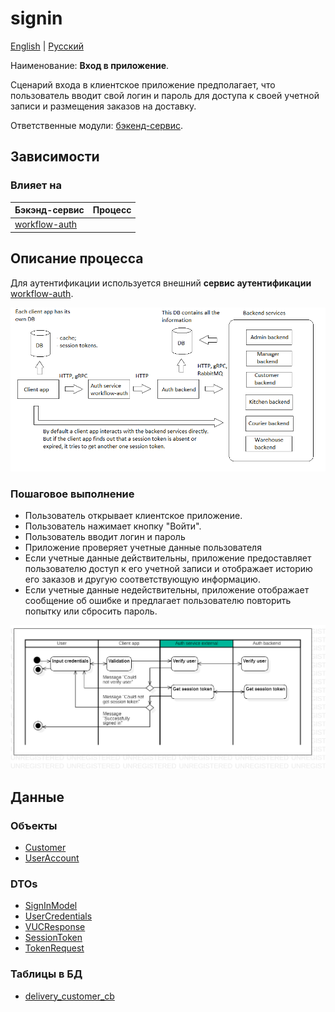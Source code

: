 # signin

[English](signin.md) | [Русский](signin.ru.md)

Наименование: **Вход в приложение**.

Сценарий входа в клиентское приложение предполагает, что пользователь вводит свой логин и пароль для доступа к своей учетной записи и размещения заказов на доставку.

Ответственные модули: [бэкенд-сервис](../../backend/authbackend.md).

## Зависимости

### Влияет на

| Бэкэнд-сервис | Процесс |
| --- | ---- |
| [workflow-auth](https://github.com/alexeysp11/workflow-auth) | |

## Описание процесса

Для аутентификации используется внешний **сервис аутентификации** [workflow-auth](https://github.com/alexeysp11/workflow-auth).

![authentication](../../img/authentication.png)

### Пошаговое выполнение 

- Пользователь открывает клиентское приложение.
- Пользователь нажимает кнопку "Войти".
- Пользователь вводит логин и пароль
- Приложение проверяет учетные данные пользователя
- Если учетные данные действительны, приложение предоставляет пользователю доступ к его учетной записи и отображает историю его заказов и другую соответствующую информацию.
- Если учетные данные недействительны, приложение отображает сообщение об ошибке и предлагает пользователю повторить попытку или сбросить пароль.

![flowchart-signin](https://github.com/alexeysp11/workflow-auth/raw/main/docs/img/flowchart-signin.png)

## Данные

### Объекты 

- [Customer](https://github.com/alexeysp11/workflow-lib/blob/main/src/Models/Business/Customers/Customer.cs)
- [UserAccount](https://github.com/alexeysp11/workflow-lib/blob/main/src/Models/Business/InformationSystem/UserAccount.cs)

### DTOs

- [SignInModel](https://github.com/alexeysp11/workflow-auth/blob/main/models/NetworkParameters/SignInModel.cs)
- [UserCredentials](https://github.com/alexeysp11/workflow-auth/blob/main/models/NetworkParameters/UserCredentials.cs)
- [VUCResponse](https://github.com/alexeysp11/workflow-auth/blob/main/models/NetworkParameters/VUCResponse.cs)
- [SessionToken](https://github.com/alexeysp11/workflow-auth/blob/main/models/NetworkParameters/SessionToken.cs)
- [TokenRequest](https://github.com/alexeysp11/workflow-auth/blob/main/models/NetworkParameters/TokenRequest.cs)

### Таблицы в БД

- [delivery_customer_cb](../../dbtables/customer/delivery_customer_cb.md)
